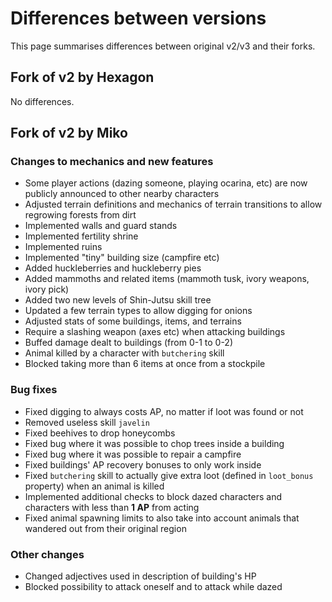 # Differences between versions

This page summarises differences between original v2/v3 and their forks.

## Fork of v2 by Hexagon

No differences.

## Fork of v2 by Miko

### Changes to mechanics and new features

- Some player actions (dazing someone, playing ocarina, etc)
  are now publicly announced to other nearby characters
- Adjusted terrain definitions and mechanics of terrain transitions
  to allow regrowing forests from dirt
- Implemented walls and guard stands
- Implemented fertility shrine
- Implemented ruins
- Implemented "tiny" building size (campfire etc)
- Added huckleberries and huckleberry pies
- Added mammoths and related items (mammoth tusk, ivory weapons, ivory pick)
- Added two new levels of Shin-Jutsu skill tree
- Updated a few terrain types to allow digging for onions
- Adjusted stats of some buildings, items, and terrains
- Require a slashing weapon (axes etc) when attacking buildings
- Buffed damage dealt to buildings (from 0-1 to 0-2)
- Animal killed by a character with `butchering` skill
- Blocked taking more than 6 items at once from a stockpile

### Bug fixes

- Fixed digging to always costs AP, no matter if loot was found or not
- Removed useless skill `javelin`
- Fixed beehives to drop honeycombs
- Fixed bug where it was possible to chop trees inside a building
- Fixed bug where it was possible to repair a campfire
- Fixed buildings' AP recovery bonuses to only work inside
- Fixed `butchering` skill to actually give extra loot
  (defined in `loot_bonus` property) when an animal is killed
- Implemented additional checks to block dazed characters
  and characters with less than **1 AP** from acting
- Fixed animal spawning limits to also take into account animals
  that wandered out from their original region

### Other changes

- Changed adjectives used in description of building's HP
- Blocked possibility to attack oneself and to attack while dazed
